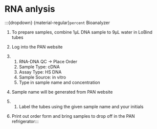 # RNA anlysis

:::{dropdown} {material-regular}`percent` Bioanalyzer

1. To prepare samples, combine 1µL DNA sample to 9µL water in LoBind tubes

2. Log into the PAN website 

3. 1. RNA-DNA QC → Place Order
   2. Sample Type: cDNA
   3. Assay Type: HS DNA
   4. Sample Source: in vitro
   5. Type in sample name and concentration

4. Sample name will be generated from PAN website

5. 1. Label the tubes using the given sample name and your initials

6. Print out order form and bring samples to drop off in the PAN refrigerator:::

